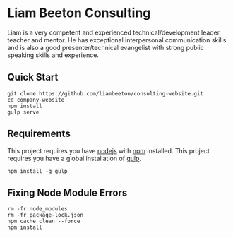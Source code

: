 # Liam Beeton Consulting
Liam is a very competent and experienced technical/development leader, teacher and mentor. He has exceptional interpersonal communication skills and is also a good presenter/technical evangelist with strong public speaking skills and experience.

## Quick Start
```
git clone https://github.com/liambeeton/consulting-website.git
cd company-website
npm install
gulp serve
```

## Requirements
This project requires you have [nodejs](https://nodejs.org/en/) with [npm](https://www.npmjs.com/get-npm) installed.
This project requires you have a global installation of [gulp](http://gulpjs.com/).
```
npm install -g gulp
```

## Fixing Node Module Errors
```
rm -fr node_modules
rm -fr package-lock.json
npm cache clean --force
npm install
```